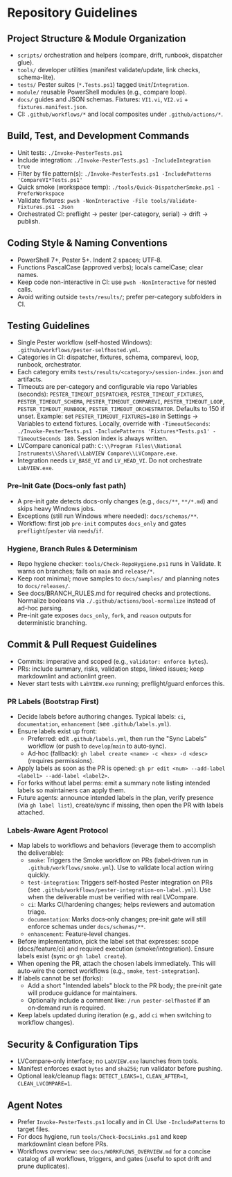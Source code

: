 # Repository Guidelines

## Project Structure & Module Organization

- `scripts/` orchestration and helpers (compare, drift, runbook, dispatcher glue).
- `tools/` developer utilities (manifest validate/update, link checks, schema-lite).
- `tests/` Pester suites (`*.Tests.ps1`) tagged `Unit`/`Integration`.
- `module/` reusable PowerShell modules (e.g., compare loop).
- `docs/` guides and JSON schemas. Fixtures: `VI1.vi`, `VI2.vi` + `fixtures.manifest.json`.
- CI: `.github/workflows/*` and local composites under `.github/actions/*`.

## Build, Test, and Development Commands

- Unit tests: `./Invoke-PesterTests.ps1`
- Include integration: `./Invoke-PesterTests.ps1 -IncludeIntegration true`
- Filter by file pattern(s): `./Invoke-PesterTests.ps1 -IncludePatterns 'CompareVI*Tests.ps1'`
- Quick smoke (workspace temp): `./tools/Quick-DispatcherSmoke.ps1 -PreferWorkspace`
- Validate fixtures: `pwsh -NonInteractive -File tools/Validate-Fixtures.ps1 -Json`
- Orchestrated CI: preflight → pester (per-category, serial) → drift → publish.

## Coding Style & Naming Conventions

- PowerShell 7+, Pester 5+. Indent 2 spaces; UTF‑8.
- Functions PascalCase (approved verbs); locals camelCase; clear names.
- Keep code non-interactive in CI: use `pwsh -NonInteractive` for nested calls.
- Avoid writing outside `tests/results/`; prefer per-category subfolders in CI.

## Testing Guidelines

- Single Pester workflow (self-hosted Windows): `.github/workflows/pester-selfhosted.yml`.
- Categories in CI: dispatcher, fixtures, schema, comparevi, loop, runbook, orchestrator.
- Each category emits `tests/results/<category>/session-index.json` and artifacts.
- Timeouts are per-category and configurable via repo Variables (seconds):
  `PESTER_TIMEOUT_DISPATCHER`, `PESTER_TIMEOUT_FIXTURES`, `PESTER_TIMEOUT_SCHEMA`,
  `PESTER_TIMEOUT_COMPAREVI`, `PESTER_TIMEOUT_LOOP`, `PESTER_TIMEOUT_RUNBOOK`,
  `PESTER_TIMEOUT_ORCHESTRATOR`. Defaults to 150 if unset.
  Example: set `PESTER_TIMEOUT_FIXTURES=180` in Settings → Variables to extend fixtures.
  Locally, override with `-TimeoutSeconds`:
  `./Invoke-PesterTests.ps1 -IncludePatterns 'Fixtures*Tests.ps1' -TimeoutSeconds 180`.
  Session index is always written.
- LVCompare canonical path: `C:\\Program Files\\National Instruments\\Shared\\LabVIEW Compare\\LVCompare.exe`.
- Integration needs `LV_BASE_VI` and `LV_HEAD_VI`. Do not orchestrate `LabVIEW.exe`.

### Pre-Init Gate (Docs-only fast path)

- A pre-init gate detects docs-only changes (e.g., `docs/**`, `**/*.md`) and skips heavy Windows jobs.
- Exceptions (still run Windows where needed): `docs/schemas/**`.
- Workflow: first job `pre-init` computes `docs_only` and gates `preflight`/`pester` via `needs`/`if`.

### Hygiene, Branch Rules & Determinism

- Repo hygiene checker: `tools/Check-RepoHygiene.ps1` runs in Validate. It warns on branches; fails on `main` and `release/*`.
- Keep root minimal; move samples to `docs/samples/` and planning notes to `docs/releases/`.
- See docs/BRANCH_RULES.md for required checks and protections. Normalize booleans via `./.github/actions/bool-normalize` instead of ad-hoc parsing.
- Pre-init gate exposes `docs_only`, `fork`, and `reason` outputs for deterministic branching.

## Commit & Pull Request Guidelines

- Commits: imperative and scoped (e.g., `validator: enforce bytes`).
- PRs: include summary, risks, validation steps, linked issues; keep markdownlint and actionlint green.
- Never start tests with `LabVIEW.exe` running; preflight/guard enforces this.

### PR Labels (Bootstrap First)

- Decide labels before authoring changes. Typical labels: `ci`, `documentation`, `enhancement` (see `.github/labels.yml`).
- Ensure labels exist up front:
  - Preferred: edit `.github/labels.yml`, then run the "Sync Labels" workflow (or push to `develop`/`main` to auto‑sync).
  - Ad‑hoc (fallback): `gh label create <name> -c <hex> -d <desc>` (requires permissions).
- Apply labels as soon as the PR is opened: `gh pr edit <num> --add-label <label1> --add-label <label2>`.
- For forks without label perms: emit a summary note listing intended labels so maintainers can apply them.
- Future agents: announce intended labels in the plan, verify presence (via `gh label list`), create/sync if missing, then open the PR with labels attached.

### Labels‑Aware Agent Protocol

- Map labels to workflows and behaviors (leverage them to accomplish the deliverable):
  - `smoke`: Triggers the Smoke workflow on PRs (label‑driven run in `.github/workflows/smoke.yml`). Use to validate local action wiring quickly.
  - `test-integration`: Triggers self‑hosted Pester integration on PRs (see `.github/workflows/pester-integration-on-label.yml`). Use when the deliverable must be verified with real LVCompare.
  - `ci`: Marks CI/hardening changes; helps reviewers and automation triage.
  - `documentation`: Marks docs‑only changes; pre‑init gate will still enforce schemas under `docs/schemas/**`.
  - `enhancement`: Feature‑level changes.
- Before implementation, pick the label set that expresses: scope (docs/feature/ci) and required execution (smoke/integration). Ensure labels exist (sync or `gh label create`).
- When opening the PR, attach the chosen labels immediately. This will auto‑wire the correct workflows (e.g., `smoke`, `test-integration`).
- If labels cannot be set (forks):
  - Add a short "Intended labels" block to the PR body; the pre‑init gate will produce guidance for maintainers.
  - Optionally include a comment like: `/run pester-selfhosted` if an on‑demand run is required.
- Keep labels updated during iteration (e.g., add `ci` when switching to workflow changes).

## Security & Configuration Tips

- LVCompare‑only interface; no `LabVIEW.exe` launches from tools.
- Manifest enforces exact `bytes` and `sha256`; run validator before pushing.
- Optional leak/cleanup flags: `DETECT_LEAKS=1`, `CLEAN_AFTER=1`, `CLEAN_LVCOMPARE=1`.

## Agent Notes

- Prefer `Invoke-PesterTests.ps1` locally and in CI. Use `-IncludePatterns` to target files.
- For docs hygiene, run `tools/Check-DocsLinks.ps1` and keep markdownlint clean before PRs.
- Workflows overview: see `docs/WORKFLOWS_OVERVIEW.md` for a concise catalog of all workflows, triggers, and gates (useful to spot drift and prune duplicates).


